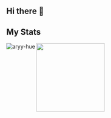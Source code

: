 ## Hi there 👋

<!--
**mailvlous/mailvlous** is a ✨ _special_ ✨ repository because its `README.md` (this file) appears on your GitHub profile.

Here are some ideas to get you started:

- 🔭 I’m currently working on ...
- 🌱 I’m currently learning ...
- 👯 I’m looking to collaborate on ...
- 🤔 I’m looking for help with ...
- 💬 Ask me about ...
- 📫 How to reach me: ...
- 😄 Pronouns: ...
- ⚡ Fun fact: ...
-->

## My Stats
<p align="left">
<a href="https://github.com/mailvlous">
  <img height="180em" src="https://github-readme-stats-eight-theta.vercel.app/api?username=mailvlous&show_icons=true&theme=algolia&include_all_commits=true&count_private=true"/>
  <img align="left" src="https://github-readme-stats.vercel.app/api/top-langs?username=aryy-hue&show_icons=true&locale=en&layout=compact" alt="aryy-hue" />
</a>
</p>
